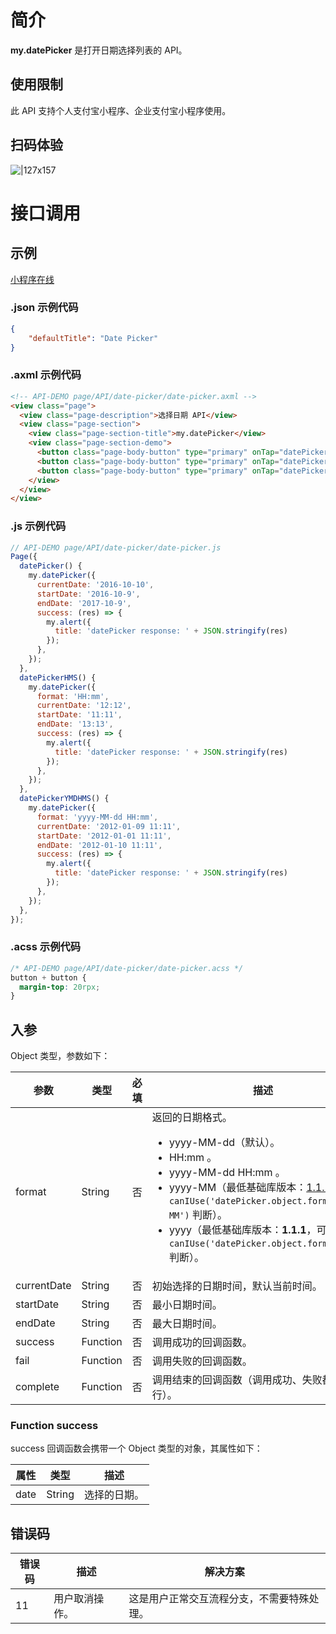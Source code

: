 # 简介
**my.datePicker** 是打开日期选择列表的 API。

## 使用限制

此 API 支持个人支付宝小程序、企业支付宝小程序使用。

## 扫码体验

![|127x157](https://gw.alipayobjects.com/zos/skylark-tools/public/files/8652e218e6d945058e66d1fd2eafc101.jpeg#align=left&display=inline&height=157&margin=%5Bobject%20Object%5D&originHeight=157&originWidth=127&status=done&style=none&width=127)

# 接口调用

## 示例
[小程序在线](https://opendocs.alipay.com/openbox/mini/opendocs/date-picker?view=preview&defaultPage=pages/index/index&defaultOpenedFiles=pages/index/index&theme=light) 

### .json 示例代码

```json
{
    "defaultTitle": "Date Picker"
}
```

### .axml 示例代码

```html
<!-- API-DEMO page/API/date-picker/date-picker.axml -->
<view class="page">
  <view class="page-description">选择日期 API</view>
  <view class="page-section">
    <view class="page-section-title">my.datePicker</view>
    <view class="page-section-demo">
      <button class="page-body-button" type="primary" onTap="datePicker">选择日期-1</button>
      <button class="page-body-button" type="primary" onTap="datePickerHMS">选择日期-2</button>
      <button class="page-body-button" type="primary" onTap="datePickerYMDHMS">选择日期-3</button>
    </view>
  </view>
</view>
```

### .js 示例代码

```javascript
// API-DEMO page/API/date-picker/date-picker.js
Page({
  datePicker() {
    my.datePicker({
      currentDate: '2016-10-10',
      startDate: '2016-10-9',
      endDate: '2017-10-9',
      success: (res) => {
        my.alert({
          title: 'datePicker response: ' + JSON.stringify(res)
        });
      },
    });
  },
  datePickerHMS() {
    my.datePicker({
      format: 'HH:mm',
      currentDate: '12:12',
      startDate: '11:11',
      endDate: '13:13',
      success: (res) => {
        my.alert({
          title: 'datePicker response: ' + JSON.stringify(res)
        });
      },
    });
  },
  datePickerYMDHMS() {
    my.datePicker({
      format: 'yyyy-MM-dd HH:mm',
      currentDate: '2012-01-09 11:11',
      startDate: '2012-01-01 11:11',
      endDate: '2012-01-10 11:11',
      success: (res) => {
        my.alert({
          title: 'datePicker response: ' + JSON.stringify(res)
        });
      },
    });
  },
});
```

### .acss 示例代码

```css
/* API-DEMO page/API/date-picker/date-picker.acss */
button + button {
  margin-top: 20rpx;
}
```

## 入参

Object 类型，参数如下：

| **参数** | **类型** | **必填** | **描述** |
| --- | --- | --- | --- |
| format | String | 否 | 返回的日期格式。<br /><ul><li>yyyy-MM-dd（默认）。</li><li>HH:mm 。</li><li>yyyy-MM-dd HH:mm 。</li><li>yyyy-MM（最低基础库版本：[1.1.1](https://opendocs.alipay.com/mini/framework/compatibility)，可通过 `canIUse('datePicker.object.format.yyyy-MM')` 判断）。</li><li>yyyy（最低基础库版本：<b>1.1.1</b>，可通过 `canIUse('datePicker.object.format.yyyy')` 判断）。</li></ul> |
| currentDate | String | 否 | 初始选择的日期时间，默认当前时间。 |
| startDate | String | 否 | 最小日期时间。 |
| endDate | String | 否 | 最大日期时间。 |
| success | Function | 否 | 调用成功的回调函数。 |
| fail | Function | 否 | 调用失败的回调函数。 |
| complete | Function | 否 | 调用结束的回调函数（调用成功、失败都会执行）。 |


### Function success

success 回调函数会携带一个 Object 类型的对象，其属性如下：

| **属性** | **类型** | **描述** |
| --- | --- | --- |
| date | String | 选择的日期。 |


## 错误码
| **错误码** | **描述** | **解决方案** |
| --- | --- | --- |
| 11 | 用户取消操作。 | 这是用户正常交互流程分支，不需要特殊处理。 |
